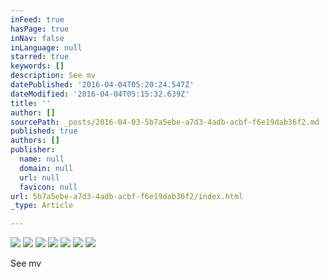 ```yaml
---
inFeed: true
hasPage: true
inNav: false
inLanguage: null
starred: true
keywords: []
description: See mv
datePublished: '2016-04-04T05:20:24.547Z'
dateModified: '2016-04-04T05:15:32.639Z'
title: ''
author: []
sourcePath: _posts/2016-04-03-5b7a5ebe-a7d3-4adb-acbf-f6e19dab36f2.md
published: true
authors: []
publisher:
  name: null
  domain: null
  url: null
  favicon: null
url: 5b7a5ebe-a7d3-4adb-acbf-f6e19dab36f2/index.html
_type: Article

---
```

![](https://the-grid-user-content.s3-us-west-2.amazonaws.com/1bbb6dbf-e5c1-44ce-9770-bf48d4e18ffd.jpg)
![](https://the-grid-user-content.s3-us-west-2.amazonaws.com/aeaebe27-02bd-4fa5-b051-1485006fd7d1.jpg)
![](https://the-grid-user-content.s3-us-west-2.amazonaws.com/70ed12eb-af24-4eee-8b38-86caf03c6203.jpg)
![](https://the-grid-user-content.s3-us-west-2.amazonaws.com/c338616c-73fb-4a2a-baf3-03b40806a056.jpg)
![](https://the-grid-user-content.s3-us-west-2.amazonaws.com/c34379cf-cd55-46fd-95e9-af0734c4b4a7.jpg)
![](https://the-grid-user-content.s3-us-west-2.amazonaws.com/f6024423-f3c9-421d-998f-c6b42d620b7d.jpg)
![](https://the-grid-user-content.s3-us-west-2.amazonaws.com/e57df0d5-5887-415c-bc29-a1df5d5e4f77.jpg)

See mv